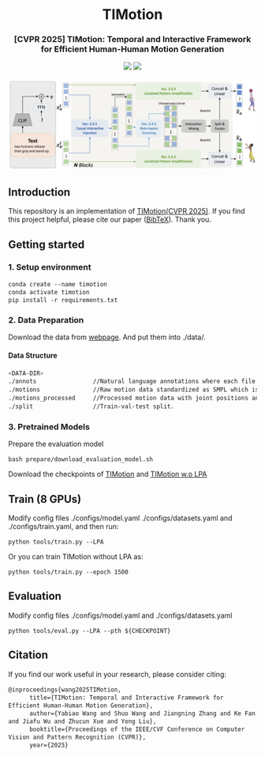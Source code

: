 <div align="center">
  <h1>TIMotion</h1>
  
  <h3>[CVPR 2025] TIMotion: Temporal and Interactive Framework for Efficient Human-Human Motion Generation </h3>
  
  <a href='https://aigc-explorer.github.io/TIMotion-page/'><img src='https://img.shields.io/badge/Project-Page-Green'></a> <a href='https://arxiv.org/abs/2408.17135'><img src='https://img.shields.io/badge/Paper-Arxiv-red'></a> 
  
   <img src="./readme/pipeline.png" width="950px">
   
</div>

## Introduction
This repository is an implementation of [TIMotion(CVPR 2025)](https://arxiv.org/abs/2408.17135). If you find this project helpful, please cite our paper ([BibTeX](#bib_cit)). Thank you.



## Getting started

### 1. Setup environment

```shell
conda create --name timotion
conda activate timotion
pip install -r requirements.txt
```

### 2. Data Preparation


Download the data from [webpage](https://tr3e.github.io/intergen-page/). And put them into ./data/.

#### Data Structure
```sh
<DATA-DIR>
./annots                //Natural language annotations where each file consisting of three sentences.
./motions               //Raw motion data standardized as SMPL which is similiar to AMASS.
./motions_processed     //Processed motion data with joint positions and rotations (6D representation) of SMPL 22 joints kinematic structure.
./split                 //Train-val-test split.
```


### 3. Pretrained Models

Prepare the evaluation model

```shell
bash prepare/download_evaluation_model.sh
```

Download the checkpoints of [TIMotion](https://drive.google.com/file/d/15WE1kiITcrwva3QTGW86plgxA8zmufq4/view?usp=sharing) and [TIMotion w.o LPA](https://drive.google.com/file/d/1c_yqF1gtXUapgX7spt52bXSFKVdhbpDD/view?usp=sharing)




## Train (8 GPUs)


Modify config files ./configs/model.yaml ./configs/datasets.yaml and ./configs/train.yaml, and then run:

```shell
python tools/train.py --LPA
```

Or you can train TIMotion without LPA as:

```shell
python tools/train.py --epoch 1500
```


## Evaluation


Modify config files ./configs/model.yaml and ./configs/datasets.yaml

```shell
python tools/eval.py --LPA --pth ${CHECKPOINT}
```



## Citation

If you find our work useful in your research, please consider citing:
<a id="bib_cit"></a>

```
@inproceedings{wang2025TIMotion,
      title={TIMotion: Temporal and Interactive Framework for Efficient Human-Human Motion Generation}, 
      author={Yabiao Wang and Shuo Wang and Jiangning Zhang and Ke Fan and Jiafu Wu and Zhucun Xue and Yong Liu},
      booktitle={Proceedings of the IEEE/CVF Conference on Computer Vision and Pattern Recognition (CVPR)},
      year={2025}
```

